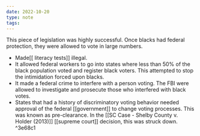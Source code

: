 ```yaml
---
date: 2022-10-20
type: note
tags:
---
```


This piece of legislation was highly successful. Once blacks had federal protection, they were allowed to vote in large numbers.

- Made[[ literacy tests]] illegal.
- It allowed federal workers to go into states where less than 50% of the black population voted and register black voters. This attempted to stop the intimidation forced upon blacks.
- It made a federal crime to interfere with a person voting. The FBI were allowed to investigate and prosecute those who interfered with black votes.
- States that had a history of discriminatory voting behavior needed approval of the federal [[government]] to change voting processes. This was known as pre-clearance. In the [[SC Case - Shelby County v. Holder (2013)]] [[supreme court]] decision, this was struck down. ^3e68c1
